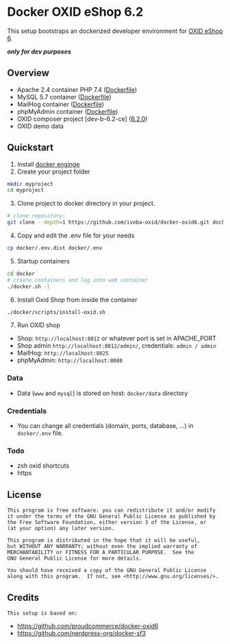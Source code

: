 # Docker OXID eShop 6.2
This setup bootstraps an dockerized developer environment for [OXID eShop 6](https://github.com/OXID-eSales/oxideshop_ce).

***only for dev purposes***

## Overview

- Apache 2.4 container PHP 7.4 ([Dockerfile](container/apache_php7/Dockerfile))
- MySQL 5.7 container ([Dockerfile](https://github.com/docker-library/mysql/blob/883703dfb30d9c197e0059a669c4bb64d55f6e0d/5.7/Dockerfile))
- MailHog container ([Dockerfile](https://github.com/mailhog/MailHog/blob/master/Dockerfile))
- phpMyAdmin container ([Dockerfile](https://hub.docker.com/r/phpmyadmin/phpmyadmin/~/dockerfile/))
- OXID composer project [dev-b-6.2-ce] ([6.2.0](https://github.com/OXID-eSales/oxideshop_ce/blob/v6.2.0/composer.json))
- OXID demo data

## Quickstart
1. Install [docker enginge](https://docs.docker.com/engine/installation/)
2. Create your project folder
```bash
mkdir myproject
cd myproject
```
3. Clone project to docker directory in your project.
```bash
# clone repository:
git clone --depth=1 https://github.com/ivoba-oxid/docker-oxid6.git docker_oxid6 ./docker && rm -rf ./docker/.git
```
4. Copy and edit the .env file for your needs
```bash
cp docker/.env.dist docker/.env
```
5. Startup containers
```bash
cd docker
# create containers and log into web container
./docker.sh -l
```
6. Install Oxid Shop from inside the container
```bash
./docker/scripts/install-oxid.sh
```
7. Run OXID shop
- Shop: `http://localhost:8012` or whatever port is set in APACHE_PORT
- Shop admin `http://localhost:8012/admin/`, credentials: `admin / admin`
- MailHog: `http://localhost:8025`
- phpMyAdmin: `http://localhost:8080`

### Data
- Data (`www` and `mysql`) is stored on host: `docker/data` directory

### Credentials
- You can change all credentials (domain, ports, database, ...) in `docker/.env` file.

### Todo
- zsh oxid shortcuts
- https

## License

    This program is free software: you can redistribute it and/or modify
    it under the terms of the GNU General Public License as published by
    the Free Software Foundation, either version 3 of the License, or
    (at your option) any later version.

    This program is distributed in the hope that it will be useful,
    but WITHOUT ANY WARRANTY; without even the implied warranty of
    MERCHANTABILITY or FITNESS FOR A PARTICULAR PURPOSE.  See the
    GNU General Public License for more details.

    You should have received a copy of the GNU General Public License
    along with this program.  If not, see <http://www.gnu.org/licenses/>.


## Credits

	This setup is based on:  

- https://github.com/proudcommerce/docker-oxid6
- https://github.com/nerdpress-org/docker-sf3

